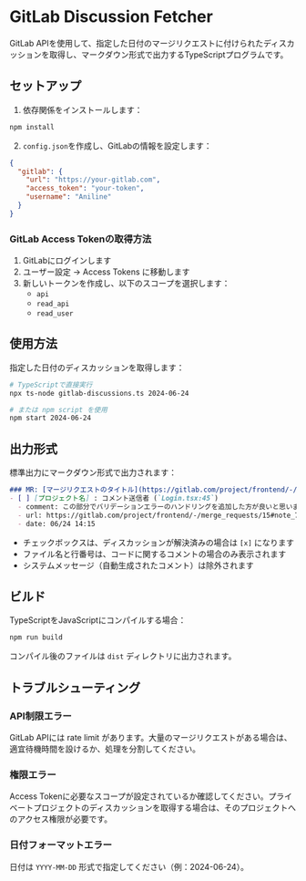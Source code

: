 # GitLab Discussion Fetcher

GitLab APIを使用して、指定した日付のマージリクエストに付けられたディスカッションを取得し、マークダウン形式で出力するTypeScriptプログラムです。

## セットアップ

1. 依存関係をインストールします：
```bash
npm install
```

2. `config.json`を作成し、GitLabの情報を設定します：
```json
{
  "gitlab": {
    "url": "https://your-gitlab.com",
    "access_token": "your-token",
    "username": "Aniline"
  }
}
```

### GitLab Access Tokenの取得方法

1. GitLabにログインします
2. ユーザー設定 → Access Tokens に移動します
3. 新しいトークンを作成し、以下のスコープを選択します：
   - `api`
   - `read_api`
   - `read_user`

## 使用方法

指定した日付のディスカッションを取得します：

```bash
# TypeScriptで直接実行
npx ts-node gitlab-discussions.ts 2024-06-24

# または npm script を使用
npm start 2024-06-24
```

## 出力形式

標準出力にマークダウン形式で出力されます：

```markdown
### MR: [マージリクエストのタイトル](https://gitlab.com/project/frontend/-/merge_requests/15)
- [ ] [プロジェクト名] : コメント送信者 (`Login.tsx:45`)
  - comment: この部分でバリデーションエラーのハンドリングを追加した方が良いと思います。
  - url: https://gitlab.com/project/frontend/-/merge_requests/15#note_789
  - date: 06/24 14:15
```

- チェックボックスは、ディスカッションが解決済みの場合は `[x]` になります
- ファイル名と行番号は、コードに関するコメントの場合のみ表示されます
- システムメッセージ（自動生成されたコメント）は除外されます

## ビルド

TypeScriptをJavaScriptにコンパイルする場合：

```bash
npm run build
```

コンパイル後のファイルは `dist` ディレクトリに出力されます。

## トラブルシューティング

### API制限エラー
GitLab APIには rate limit があります。大量のマージリクエストがある場合は、適宜待機時間を設けるか、処理を分割してください。

### 権限エラー
Access Tokenに必要なスコープが設定されているか確認してください。プライベートプロジェクトのディスカッションを取得する場合は、そのプロジェクトへのアクセス権限が必要です。

### 日付フォーマットエラー
日付は `YYYY-MM-DD` 形式で指定してください（例：2024-06-24）。